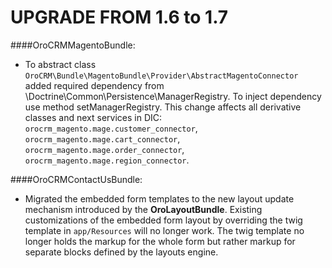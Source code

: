 UPGRADE FROM 1.6 to 1.7
=======================

####OroCRMMagentoBundle:
- To abstract class `OroCRM\Bundle\MagentoBundle\Provider\AbstractMagentoConnector` added required dependency from \Doctrine\Common\Persistence\ManagerRegistry. 
To inject dependency use method setManagerRegistry. This change affects all derivative classes and next services in DIC: `orocrm_magento.mage.customer_connector`, `orocrm_magento.mage.cart_connector`, `orocrm_magento.mage.order_connector`, `orocrm_magento.mage.region_connector`.

####OroCRMContactUsBundle:
- Migrated the embedded form templates to the new layout update mechanism introduced by the **OroLayoutBundle**.
Existing customizations of the embedded form layout by overriding the twig template in `app/Resources` will no longer work.
The twig template no longer holds the markup for the whole form but rather markup for separate blocks defined by the layouts engine.
